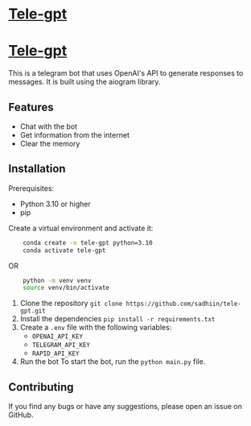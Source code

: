 # [Tele-gpt](https://t.me/teleegpt_bot)

# [Tele-gpt](https://t.me/teleegpt_bot)

This is a telegram bot that uses OpenAI's API to generate responses to messages. It is built using the aiogram library.

## Features

- Chat with the bot
- Get information from the internet
- Clear the memory

## Installation

Prerequisites:
- Python 3.10 or higher
- pip

Create a virtual environment and activate it:
```bash
    conda create -n tele-gpt python=3.10
    conda activate tele-gpt
```
OR
```bash
    python -m venv venv
    source venv/bin/activate
```

1. Clone the repository `git clone https://github.com/sadhiin/tele-gpt.git`
2. Install the dependencies `pip install -r requirements.txt`
3. Create a `.env` file with the following variables:
    - `OPENAI_API_KEY`
    - `TELEGRAM_API_KEY`
    - `RAPID_API_KEY`
4. Run the bot
To start the bot, run the `python main.py` file.

## Contributing

If you find any bugs or have any suggestions, please open an issue on GitHub.

